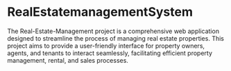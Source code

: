 # RealEstatemanagementSystem
The Real-Estate-Management project is a comprehensive web application designed to streamline the process of managing real estate properties. This project aims to provide a user-friendly interface for property owners, agents, and tenants to interact seamlessly, facilitating efficient property management, rental, and sales processes.
